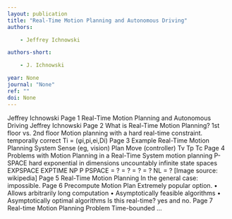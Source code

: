 ```yaml
---
layout: publication
title: "Real-Time Motion Planning and Autonomous Driving"
authors:

    - Jeffrey Ichnowski

authors-short:

    - J. Ichnowski

year: None
journal: "None"
ref: ""
doi: None
---
```


Jeffrey Ichnowski Page 1 Real-Time Motion Planning and Autonomous Driving Jeffrey 
Ichnowski Page 2 What is Real-Time Motion Planning? 1st floor vs. 2nd floor Motion planning 
with a hard real-time constraint. temporally correct Ti = (φi,pi,ei,Di) Page 3 Example Real-Time 
Motion Planning System Sense (eg, vision) Plan Move (controller) Tv Tp Tc Page 4 Problems 
with Motion Planning in a Real-Time System motion planning P-SPACE hard exponential in 
dimensions uncountably infinite state spaces EXPSPACE EXPTIME NP P PSPACE = ? = ? = ? 
= ? NL = ? [Image source: wikipedia] Page 5 Real-Time Motion Planning In the general case: 
impossible. Page 6 Precompute Motion Plan Extremely popular option. • Allows arbitrarily 
long computation • Asymptotically feasible algorithms • Asymptotically optimal algorithms 
Is this real-time? yes and no. Page 7 Real-time Motion Planning Problem Time-bounded …
    